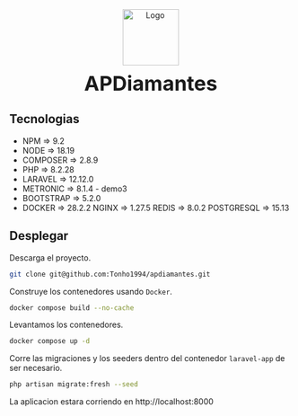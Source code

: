 <div align="center">
    <img src="resources/assets/apdiamantes/media/logo_blanco_2.png" alt="Logo" style="height: 100px;">
    <div style="font-size: 36px; font-weight: bold; margin-top: 10px;">APDiamantes</div>
</div>

## Tecnologias

- NPM         => 9.2
- NODE        => 18.19
- COMPOSER    => 2.8.9
- PHP         => 8.2.28
- LARAVEL     => 12.12.0
- METRONIC    => 8.1.4 - demo3
- BOOTSTRAP   => 5.2.0
- DOCKER      => 28.2.2
   NGINX      => 1.27.5
   REDIS      => 8.0.2
   POSTGRESQL  => 15.13

## Desplegar

Descarga el proyecto.
```bash
git clone git@github.com:Tonho1994/apdiamantes.git
```

Construye los contenedores usando `Docker`.
```bash
docker compose build --no-cache
```

Levantamos los contenedores.
```bash
docker compose up -d
```

Corre las migraciones y los seeders dentro del contenedor `laravel-app` de ser necesario.
```bash
php artisan migrate:fresh --seed
```

La aplicacion estara corriendo en http://localhost:8000

